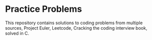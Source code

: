 # Practice Problems
This repository contains solutions to coding problems from multiple sources, Project Euler, Leetcode, Cracking the coding interview book, solved in C.
